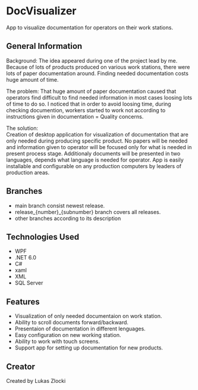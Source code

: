 # DocVisualizer

App to visualize documentation for operators on their work stations.


## General Information

Background:
The idea appeared during one of the project lead by me.
Because of lots of products produced on various work stations, there were lots of paper documentation around.
Finding needed documentation costs huge amount of time.

The problem:
That huge amount of paper documentation caused that operators find difficult to find needed information in most cases loosing lots of time to do so.
I noticed that in order to avoid loosing time, during checking documention, workers started to work not according to instructions given in documentation = Quality concerns.

The solution:  
Creation of desktop application for visualization of documentation that are only needed during producing specific product.
No papers will be needed and information given to operator will be focused only for what is needed in present process stage.
Additionaly documents will be presented in two languages, depends what language is needed for operator. 
App is easily installable and configurable on any production computers by leaders of production areas.  


## Branches

* main branch consist newest release.
* release_{number}_{subnumber} branch covers all releases.
* other branches according to its description


## Technologies Used

* WPF
* .NET 6.0
* C#
* xaml
* XML
* SQL Server


## Features

* Visualization of only needed documentaion on work station.
* Ability to scroll documents forward/backward.
* Presentaion of documentation in different lenguages.
* Easy configuration on new working station.
* Ability to work with touch screens.
* Support app for setting up documentation for new products.


## Creator

Created by Lukas Zlocki  
